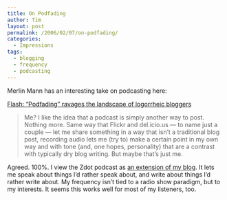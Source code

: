 ```yaml
---
title: On Podfading
author: Tim
layout: post
permalink: /2006/02/07/on-podfading/
categories:
  - Impressions
tags:
  - blogging
  - frequency
  - podcasting
---
```

Merlin Mann has an interesting take on podcasting here:

[Flash: “Podfading” ravages the landscape of logorrheic bloggers][1]

> Me? I like the idea that a podcast is simply another way to post. Nothing more. Same way that Flickr and del.icio.us — to name just a couple — let me share something in a way that isn’t a traditional blog post, recording audio lets me (try to) make a certain point in my own way and with tone (and, one hopes, personality) that are a contrast with typically dry blog writing. But maybe that’s just me.

Agreed. 100%. I view the Zdot podcast as [an extension of my blog][2]. It lets me speak about things I&#8217;d rather speak about, and write about things I&#8217;d rather write about. My frequency isn&#8217;t tied to a radio show paradigm, but to my interests. It seems this works well for most of my listeners, too.

 [1]: http://www.43folders.com/2006/02/07/podfading/
 [2]: http://www.onjava.com/pub/a/onjava/2006/02/01/java-podcasters.html "The Java Podcasters, Part 2"
